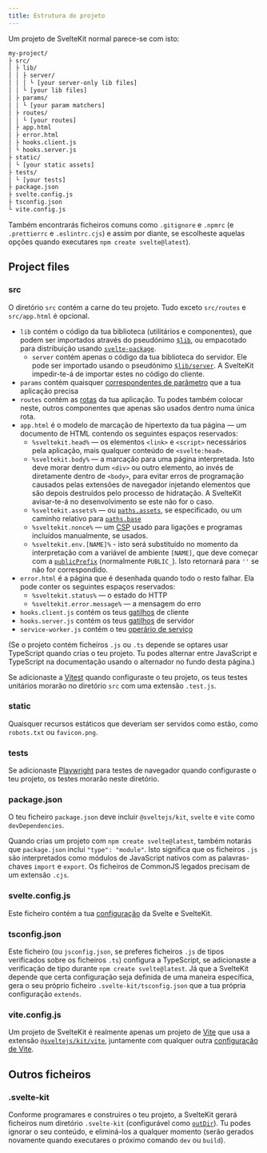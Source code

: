 ```yaml
---
title: Estrutura do projeto
---
```


Um projeto de SvelteKit normal parece-se com isto:

```bash
my-project/
├ src/
│ ├ lib/
│ │ ├ server/
│ │ │ └ [your server-only lib files]
│ │ └ [your lib files]
│ ├ params/
│ │ └ [your param matchers]
│ ├ routes/
│ │ └ [your routes]
│ ├ app.html
│ ├ error.html
│ ├ hooks.client.js
│ └ hooks.server.js
├ static/
│ └ [your static assets]
├ tests/
│ └ [your tests]
├ package.json
├ svelte.config.js
├ tsconfig.json
└ vite.config.js
```

Também encontrarás ficheiros comuns como `.gitignore` e `.npmrc` (e `.prettierrc` e `.eslintrc.cjs`) e assim por diante, se escolheste aquelas opções quando executares `npm create svelte@latest`).

## Project files

### src

O diretório `src` contém a carne do teu projeto. Tudo exceto `src/routes` e `src/app.html` é opcional.

- `lib` contém o código da tua biblioteca (utilitários e componentes), que podem ser importados através do pseudónimo [`$lib`](modules#$lib), ou empacotado para distribuição usando [`svelte-package`](packaging).
	- `server` contém apenas o código da tua biblioteca do servidor. Ele pode ser importado usando o pseudónimo [`$lib/server`](server-only-modules). A SvelteKit impedir-te-á de importar estes no código do cliente.
- `params` contém quaisquer [correspondentes de parâmetro](advanced-routing#matching) que a tua aplicação precisa
- `routes` contém as [rotas](routing) da tua aplicação. Tu podes também colocar neste, outros componentes que apenas são usados dentro numa única rota.
- `app.html` é o modelo de marcação de hipertexto da tua página — um documento de HTML contendo os seguintes espaços reservados:
	- `%sveltekit.head%` — os elementos `<link>` e `<script>` necessários pela aplicação, mais qualquer conteúdo de `<svelte:head>`.
	- `%sveltekit.body%` — a marcação para uma página interpretada. Isto deve morar dentro dum `<div>` ou outro elemento, ao invés de diretamente dentro de `<body>`, para evitar erros de programação causados pelas extensões de navegador injetando elementos que são depois destruídos pelo processo de hidratação. A SvelteKit avisar-te-á no desenvolvimento se este não for o caso.
	- `%sveltekit.assets%` — ou [`paths.assets`](configuration#paths), se especificado, ou um caminho relativo para [`paths.base`](configuration#paths)
	- `%sveltekit.nonce%` — um [CSP](configuration#csp) usado para ligações e programas incluídos manualmente, se usados.
	- `%sveltekit.env.[NAME]%` - isto será substituído no momento da interpretação com a variável de ambiente `[NAME]`, que deve começar com a [`publicPrefix`](configuration#env) (normalmente `PUBLIC_`). Isto retornará para `''` se não for correspondido.
- `error.html` é a página que é desenhada quando todo o resto falhar. Ela pode conter os seguintes espaços reservados:
	- `%sveltekit.status%` — o estado do HTTP
  - `%sveltekit.error.message%` — a mensagem do erro
- `hooks.client.js` contém os teus [gatilhos](/docs/hooks) de cliente
- `hooks.server.js` contém os teus [gatilhos](/docs/hooks) de servidor
- `service-worker.js` contém o teu [operário de serviço](/docs/service-workers)

(Se o projeto contém ficheiros `.js` ou `.ts` depende se optares usar TypeScript quando crias o teu projeto. Tu podes alternar entre JavaScript e TypeScript na documentação usando o alternador no fundo desta página.)

Se adicionaste a [Vitest](https://vitest.dev) quando configuraste o teu projeto, os teus testes unitários morarão no diretório `src` com uma extensão `.test.js`.

### static

Quaisquer recursos estáticos que deveriam ser servidos como estão, como `robots.txt` ou `favicon.png`.

### tests

Se adicionaste [Playwright](https://playwright.dev/) para testes de navegador quando configuraste o teu projeto, os testes morarão neste diretório.

### package.json

O teu ficheiro `package.json` deve incluir `@sveltejs/kit`, `svelte` e `vite` como `devDependencies`.

Quando crias um projeto com `npm create svelte@latest`, também notarás que `package.json` inclui `"type": "module"`. Isto significa que os ficheiros `.js` são interpretados como módulos de JavaScript nativos com as palavras-chaves `import` e `export`. Os ficheiros de CommonJS legados precisam de um extensão `.cjs`.

### svelte.config.js

Este ficheiro contém a tua [configuração](configuration) da Svelte e SvelteKit.

### tsconfig.json

Este ficheiro (ou `jsconfig.json`, se preferes ficheiros `.js` de tipos verificados sobre os ficheiros `.ts`) configura a TypeScript, se adicionaste a verificação de tipo durante `npm create svelte@latest`. Já que a SvelteKit depende que certa configuração seja definida de uma maneira específica, gera o seu próprio ficheiro `.svelte-kit/tsconfig.json` que a tua própria configuração `extends`.

### vite.config.js

Um projeto de SvelteKit é realmente apenas um projeto de [Vite](https://pt.vitejs.dev) que usa a extensão [`@sveltejs/kit/vite`](modules#sveltejs-kit-vite), juntamente com qualquer outra [configuração de Vite](https://pt.vitejs.dev/config/).

## Outros ficheiros

### .svelte-kit

Conforme programares e construires o teu projeto, a SvelteKit gerará ficheiros num diretório `.svelte-kit` (configurável como [`outDir`](configuration#outdir)). Tu podes ignorar o seu conteúdo, e eliminá-los a qualquer momento (serão gerados novamente quando executares o próximo comando `dev` ou `build`).
